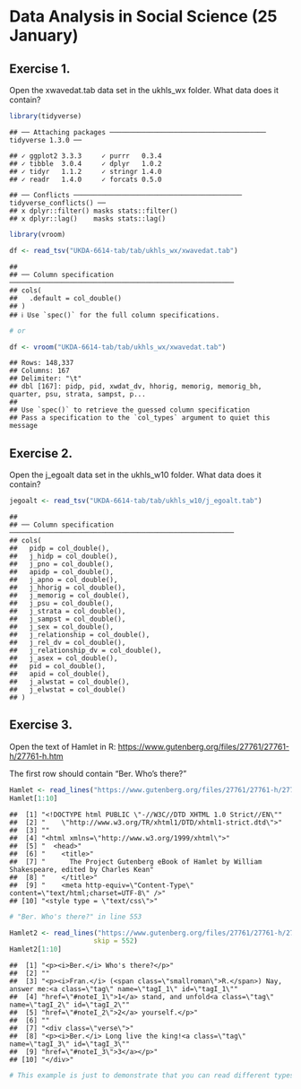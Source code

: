 Data Analysis in Social Science (25 January)
================

## Exercise 1.

Open the xwavedat.tab data set in the ukhls\_wx folder. What data does
it contain?

``` r
library(tidyverse)
```

    ## ── Attaching packages ─────────────────────────────────────── tidyverse 1.3.0 ──

    ## ✓ ggplot2 3.3.3     ✓ purrr   0.3.4
    ## ✓ tibble  3.0.4     ✓ dplyr   1.0.2
    ## ✓ tidyr   1.1.2     ✓ stringr 1.4.0
    ## ✓ readr   1.4.0     ✓ forcats 0.5.0

    ## ── Conflicts ────────────────────────────────────────── tidyverse_conflicts() ──
    ## x dplyr::filter() masks stats::filter()
    ## x dplyr::lag()    masks stats::lag()

``` r
library(vroom)

df <- read_tsv("UKDA-6614-tab/tab/ukhls_wx/xwavedat.tab")
```

    ## 
    ## ── Column specification ────────────────────────────────────────────────────────
    ## cols(
    ##   .default = col_double()
    ## )
    ## ℹ Use `spec()` for the full column specifications.

``` r
# or

df <- vroom("UKDA-6614-tab/tab/ukhls_wx/xwavedat.tab")
```

    ## Rows: 148,337
    ## Columns: 167
    ## Delimiter: "\t"
    ## dbl [167]: pidp, pid, xwdat_dv, hhorig, memorig, memorig_bh, quarter, psu, strata, sampst, p...
    ## 
    ## Use `spec()` to retrieve the guessed column specification
    ## Pass a specification to the `col_types` argument to quiet this message

## Exercise 2.

Open the j\_egoalt data set in the ukhls\_w10 folder. What data does it
contain?

``` r
jegoalt <- read_tsv("UKDA-6614-tab/tab/ukhls_w10/j_egoalt.tab")
```

    ## 
    ## ── Column specification ────────────────────────────────────────────────────────
    ## cols(
    ##   pidp = col_double(),
    ##   j_hidp = col_double(),
    ##   j_pno = col_double(),
    ##   apidp = col_double(),
    ##   j_apno = col_double(),
    ##   j_hhorig = col_double(),
    ##   j_memorig = col_double(),
    ##   j_psu = col_double(),
    ##   j_strata = col_double(),
    ##   j_sampst = col_double(),
    ##   j_sex = col_double(),
    ##   j_relationship = col_double(),
    ##   j_rel_dv = col_double(),
    ##   j_relationship_dv = col_double(),
    ##   j_asex = col_double(),
    ##   pid = col_double(),
    ##   apid = col_double(),
    ##   j_alwstat = col_double(),
    ##   j_elwstat = col_double()
    ## )

## Exercise 3.

Open the text of Hamlet in R:
<https://www.gutenberg.org/files/27761/27761-h/27761-h.htm>

The first row should contain “Ber. Who’s there?”

``` r
Hamlet <- read_lines("https://www.gutenberg.org/files/27761/27761-h/27761-h.htm")
Hamlet[1:10]
```

    ##  [1] "<!DOCTYPE html PUBLIC \"-//W3C//DTD XHTML 1.0 Strict//EN\""                                
    ##  [2] "    \"http://www.w3.org/TR/xhtml1/DTD/xhtml1-strict.dtd\">"                                
    ##  [3] ""                                                                                          
    ##  [4] "<html xmlns=\"http://www.w3.org/1999/xhtml\">"                                             
    ##  [5] "  <head>"                                                                                  
    ##  [6] "    <title>"                                                                               
    ##  [7] "      The Project Gutenberg eBook of Hamlet by William Shakespeare, edited by Charles Kean"
    ##  [8] "    </title>"                                                                              
    ##  [9] "    <meta http-equiv=\"Content-Type\" content=\"text/html;charset=UTF-8\" />"              
    ## [10] "<style type = \"text/css\">"

``` r
# "Ber. Who's there?" in line 553

Hamlet2 <- read_lines("https://www.gutenberg.org/files/27761/27761-h/27761-h.htm",
                     skip = 552)
Hamlet2[1:10]
```

    ##  [1] "<p><i>Ber.</i> Who's there?</p>"                                                                                     
    ##  [2] ""                                                                                                                    
    ##  [3] "<p><i>Fran.</i> (<span class=\"smallroman\">R.</span>) Nay, answer me:<a class=\"tag\" name=\"tagI_1\" id=\"tagI_1\""
    ##  [4] "href=\"#noteI_1\">1</a> stand, and unfold<a class=\"tag\" name=\"tagI_2\" id=\"tagI_2\""                             
    ##  [5] "href=\"#noteI_2\">2</a> yourself.</p>"                                                                               
    ##  [6] ""                                                                                                                    
    ##  [7] "<div class=\"verse\">"                                                                                               
    ##  [8] "<p><i>Ber.</i> Long live the king!<a class=\"tag\" name=\"tagI_3\" id=\"tagI_3\""                                    
    ##  [9] "href=\"#noteI_3\">3</a></p>"                                                                                         
    ## [10] "</div>"

``` r
# This example is just to demonstrate that you can read different types of data into R. 
```
